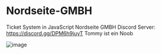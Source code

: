 # Nordseite-GMBH
Ticket System in JavaScript
Nordseite GMBH Discord
Server: https://discord.gg/DPM6h9juyT
Tommy ist ein Noob

![image](https://user-images.githubusercontent.com/38230414/150675201-fc0b8d9c-77f7-44e9-8bea-0eb36882be71.png)
